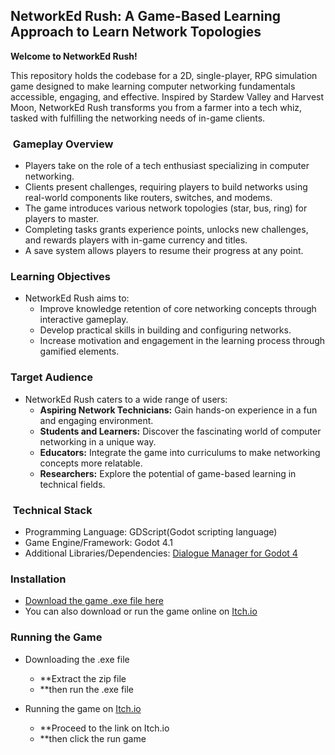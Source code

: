 ## NetworkEd Rush: A Game-Based Learning Approach to Learn Network Topologies

**Welcome to NetworkEd Rush!**

This repository holds the codebase for a 2D, single-player, RPG simulation game designed to make learning computer networking fundamentals accessible, engaging, and effective. Inspired by Stardew Valley and Harvest Moon, NetworkEd Rush transforms you from a farmer into a tech whiz, tasked with fulfilling the networking needs of in-game clients.

### ️ Gameplay Overview

* Players take on the role of a tech enthusiast specializing in computer networking.
* Clients present challenges, requiring players to build networks using real-world components like routers, switches, and modems.
* The game introduces various network topologies (star, bus, ring) for players to master.
* Completing tasks grants experience points, unlocks new challenges, and rewards players with in-game currency and titles.
* A save system allows players to resume their progress at any point.

###  Learning Objectives

* NetworkEd Rush aims to:
    * Improve knowledge retention of core networking concepts through interactive gameplay.
    * Develop practical skills in building and configuring networks.
    * Increase motivation and engagement in the learning process through gamified elements.

###  Target Audience

* NetworkEd Rush caters to a wide range of users:
    * **Aspiring Network Technicians:** Gain hands-on experience in a fun and engaging environment.
    * **Students and Learners:** Discover the fascinating world of computer networking in a unique way.
    * **Educators:** Integrate the game into curriculums to make networking concepts more relatable.
    * **Researchers:** Explore the potential of game-based learning in technical fields.

### ️ Technical Stack

* Programming Language: GDScript(Godot scripting language)
* Game Engine/Framework: Godot 4.1
* Additional Libraries/Dependencies: [Dialogue Manager for Godot 4](https://github.com/nathanhoad/godot_dialogue_manager)

###  Installation

  * [Download the game .exe file here](https://github.com/TenshinAkuma/NetworkedRush-2.0/releases/download/v1.0.0/networked-rush-exe-release.zip)
  *  You can also download or run the game online on [Itch.io](https://tenshinakuma10.itch.io/networked-rush)

###  Running the Game

* Downloading the .exe file
  *  **Extract the zip file
  *  **then run the .exe file

* Running the game on [Itch.io](https://tenshinakuma10.itch.io/networked-rush)
  *  **Proceed to the link on Itch.io
  *  **then click the run game
